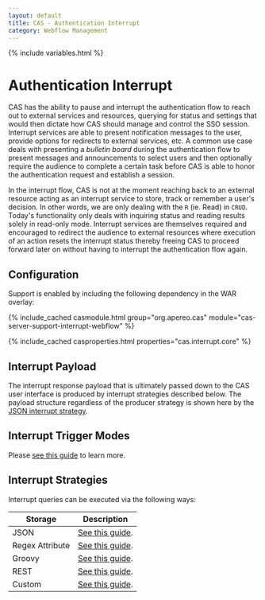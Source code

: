 ```yaml
---
layout: default
title: CAS - Authentication Interrupt
category: Webflow Management
---
```


{% include variables.html %}

# Authentication Interrupt

CAS has the ability to pause and interrupt the authentication flow to reach 
out to external services and resources, querying for status and settings that 
would then dictate how CAS should manage and control the SSO session. Interrupt 
services are able to present notification messages to the user, provide options 
for redirects to external services, etc. A common use case deals with 
presenting a *bulletin board* during the authentication flow to present 
messages and announcements to select users and then optionally require the 
audience to complete a certain task before CAS is able to honor 
the authentication request and establish a session.

In the interrupt flow, CAS is not at the moment reaching back to an external 
resource acting as an interrupt service to store, track or remember a user's 
decision. In other words, we are only dealing with the `R` (ie. Read) in `CRUD`. 
Today's functionality only deals with inquiring status and reading results 
solely in read-only mode. Interrupt services are themselves required and 
encouraged to redirect the audience to external resources where execution 
of an action resets the interrupt status thereby freeing CAS to proceed 
forward later on without having to interrupt the authentication flow again.  

## Configuration

Support is enabled by including the following dependency in the WAR overlay:

{% include_cached casmodule.html group="org.apereo.cas" module="cas-server-support-interrupt-webflow" %}

{% include_cached casproperties.html properties="cas.interrupt.core" %}

## Interrupt Payload
         
The interrupt response payload that is ultimately passed down to the CAS user interface is produced by
interrupt strategies described below. The payload structure regardless of the producer strategy is shown here
by the [JSON interrupt strategy](Webflow-Customization-Interrupt-JSON.html).

## Interrupt Trigger Modes
        
Please [see this guide](Webflow-Customization-Interrupt-TriggerModes.html) to learn more.

## Interrupt Strategies

Interrupt queries can be executed via the following ways:

| Storage         | Description                                                            |
|-----------------|------------------------------------------------------------------------|
| JSON            | [See this guide](Webflow-Customization-Interrupt-JSON.html).           |
| Regex Attribute | [See this guide](Webflow-Customization-Interrupt-RegexAttribute.html). |
| Groovy          | [See this guide](Webflow-Customization-Interrupt-Groovy.html).         |
| REST            | [See this guide](Webflow-Customization-Interrupt-REST.html).           |
| Custom          | [See this guide](Webflow-Customization-Interrupt-Custom.html).         |

